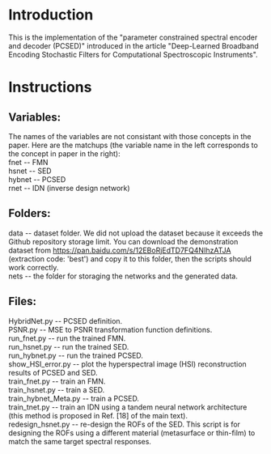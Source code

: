 # Introduction
This is the implementation of the "parameter constrained spectral encoder and decoder (PCSED)" introduced in the article "Deep-Learned Broadband Encoding Stochastic Filters for Computational Spectroscopic Instruments".
# Instructions
## Variables:
The names of the variables are not consistant with those concepts in the paper. Here are the matchups (the variable name in the left corresponds to the concept in paper in the right):  
fnet -- FMN  
hsnet -- SED  
hybnet -- PCSED  
rnet -- IDN (inverse design network)  
## Folders:
data -- dataset folder. We did not upload the dataset because it exceeds the Github repository storage limit. You can download the demonstration dataset from https://pan.baidu.com/s/12EBoRjEdTD7FQ4NIhzATJA (extraction code: 'best') and copy it to this folder, then the scripts should work correctly.  
nets -- the folder for storaging the networks and the generated data.
## Files:
HybridNet.py -- PCSED definition.  
PSNR.py -- MSE to PSNR transformation function definitions.  
run_fnet.py -- run the trained FMN.  
run_hsnet.py -- run the trained SED.  
run_hybnet.py -- run the trained PCSED.  
show_HSI_error.py -- plot the hyperspectral image (HSI) reconstruction results of PCSED and SED.  
train_fnet.py -- train an FMN.  
train_hsnet.py -- train a SED.  
train_hybnet_Meta.py -- train a PCSED.  
train_tnet.py -- train an IDN using a tandem neural network architecture (this method is proposed in Ref. [18] of the main text).  
redesign_hsnet.py -- re-design the ROFs of the SED. This script is for designing the ROFs using a different material (metasurface or thin-film) to match the same target spectral responses.
